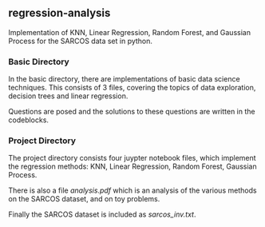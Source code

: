 ## regression-analysis
Implementation of KNN, Linear Regression, Random Forest, and Gaussian Process for the SARCOS data set in python. 

### Basic Directory

In the basic directory, there are implementations of basic data science techniques. This consists of 3 files, covering the topics of data exploration, decision trees and linear regression. 

Questions are posed and the solutions to these questions are written in the codeblocks.

### Project Directory

The project directory consists four juypter notebook files, which implement the regression methods: KNN, Linear Regression, Random Forest, Gaussian Process.

There is also a file *analysis.pdf* which is an analysis of the various methods on the SARCOS dataset, and on toy problems.

Finally the SARCOS dataset is included as *sarcos_inv.txt*.
